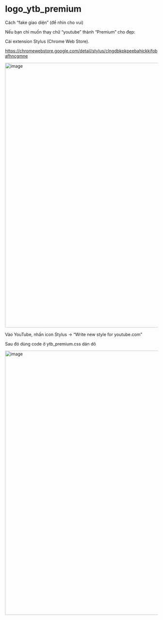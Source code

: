 # logo_ytb_premium
Cách “fake giao diện” (để nhìn cho vui)

Nếu bạn chỉ muốn thay chữ “youtube” thành “Premium” cho đẹp:

Cài extension Stylus (Chrome Web Store). 

https://chromewebstore.google.com/detail/stylus/clngdbkpkpeebahjckkjfobafhncgmne

<img width="1888" height="869" alt="image" src="https://github.com/user-attachments/assets/3e531dc1-5c23-448a-aab4-b97fa685944f" />

Vào YouTube, nhấn icon Stylus → “Write new style for youtube.com”

Sau đó dùng code ở ytb_premium.css dán dô

<img width="1918" height="867" alt="image" src="https://github.com/user-attachments/assets/9f198ec3-ec8f-4cc0-9972-e532a47d78a8" />
